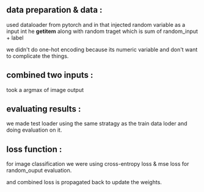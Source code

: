 
## data preparation & data : 

used dataloader from pytorch and in that injected random variable as a input int he __getitem__ along with random 
traget which is sum of random_input + label

we didn't do one-hot encoding because its numeric variable and don't want to complicate the things.

## combined two inputs :

took a argmax of image output 


## evaluating results : 
we made test loader using the same stratagy as the train data loder and doing evaluation on it.


## loss function : 

for image classification we were using cross-entropy loss & mse loss for random_ouput evaluation.

and combined loss is propagated back to update the weights.

